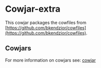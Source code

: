 # Cowjar-extra

This cowjar packages the cowfiles from [https://github.com/bkendzior/cowfiles](https://github.com/bkendzior/cowfiles).

## Cowjars

For more information on cowjars see: [cowjar](../cowjar)
